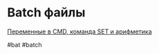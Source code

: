 # Batch файлы

[Переменные в CMD, команда SET и арифметика](https://www.safezone.cc/threads/peremennyye-v-cmd-komanda-set-i-arifmetika.22660/)

#bat #batch